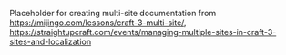 Placeholder for creating multi-site documentation from https://mijingo.com/lessons/craft-3-multi-site/, https://straightupcraft.com/events/managing-multiple-sites-in-craft-3-sites-and-localization

